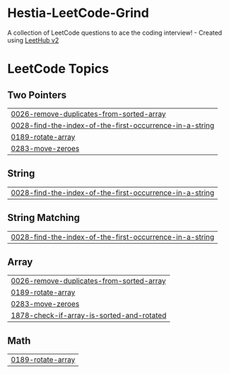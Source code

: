# Hestia-LeetCode-Grind
A collection of LeetCode questions to ace the coding interview! - Created using [LeetHub v2](https://github.com/arunbhardwaj/LeetHub-2.0)

<!---LeetCode Topics Start-->
# LeetCode Topics
## Two Pointers
|  |
| ------- |
| [0026-remove-duplicates-from-sorted-array](https://github.com/Dev-Tuhin01/Hestia-LeetCode-Grind/tree/master/0026-remove-duplicates-from-sorted-array) |
| [0028-find-the-index-of-the-first-occurrence-in-a-string](https://github.com/Dev-Tuhin01/Hestia-LeetCode-Grind/tree/master/0028-find-the-index-of-the-first-occurrence-in-a-string) |
| [0189-rotate-array](https://github.com/Dev-Tuhin01/Hestia-LeetCode-Grind/tree/master/0189-rotate-array) |
| [0283-move-zeroes](https://github.com/Dev-Tuhin01/Hestia-LeetCode-Grind/tree/master/0283-move-zeroes) |
## String
|  |
| ------- |
| [0028-find-the-index-of-the-first-occurrence-in-a-string](https://github.com/Dev-Tuhin01/Hestia-LeetCode-Grind/tree/master/0028-find-the-index-of-the-first-occurrence-in-a-string) |
## String Matching
|  |
| ------- |
| [0028-find-the-index-of-the-first-occurrence-in-a-string](https://github.com/Dev-Tuhin01/Hestia-LeetCode-Grind/tree/master/0028-find-the-index-of-the-first-occurrence-in-a-string) |
## Array
|  |
| ------- |
| [0026-remove-duplicates-from-sorted-array](https://github.com/Dev-Tuhin01/Hestia-LeetCode-Grind/tree/master/0026-remove-duplicates-from-sorted-array) |
| [0189-rotate-array](https://github.com/Dev-Tuhin01/Hestia-LeetCode-Grind/tree/master/0189-rotate-array) |
| [0283-move-zeroes](https://github.com/Dev-Tuhin01/Hestia-LeetCode-Grind/tree/master/0283-move-zeroes) |
| [1878-check-if-array-is-sorted-and-rotated](https://github.com/Dev-Tuhin01/Hestia-LeetCode-Grind/tree/master/1878-check-if-array-is-sorted-and-rotated) |
## Math
|  |
| ------- |
| [0189-rotate-array](https://github.com/Dev-Tuhin01/Hestia-LeetCode-Grind/tree/master/0189-rotate-array) |
<!---LeetCode Topics End-->